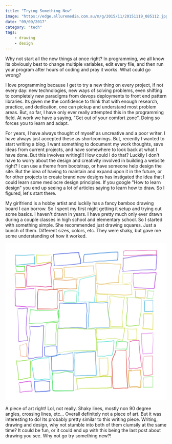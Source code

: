 ```yaml
---
title: "Trying Something New"
image: "https://edge.alluremedia.com.au/m/g/2015/11/20151119_085112.jpg"
date: "09/09/2017"
category: "tech"
tags:
    - drawing
    - design
---
```


Why not start all the new things at once right? In programming, we all know its obviously best to change multiple variables, edit every file, and then run your program after hours of coding and pray it works. What could go wrong?

I love programming because I get to try a new thing on every project, if not every day: new technologies, new ways of solving problems, even shifting to completely new paradigms from devops deployments to front end pattern libraries. Its given me the confidence to think that with enough research, practice, and dedication, one can pickup and understand most problem areas. But, so far, I have only ever really attempted this in the programming field. At work we have a saying, "Get out of your comfort zone". Doing so forces you to learn and adapt.

For years, I have always thought of myself as uncreative and a poor writer. I have always just accepted these as shortcomings. But, recently I wanted to start writing a blog. I want something to document my work thoughts, save ideas from current projects, and have somewhere to look back at what I have done. But this involves writing!!! How could I do that? Luckily I don't have to worry about the design and creativity involved in building a website right? I can use a theme from bootstrap, or have someone help design the site. But the idea of having to maintain and expand upon it in the future, or for other projects to create brand new designs has instigated the idea that I could learn some mediocre design principles. If you google "How to learn design" you end up seeing a lot of articles saying to learn how to draw. So I figured, let's start there.

My girlfriend is a hobby artist and luckily has a fancy bamboo drawing board I can borrow. So I spent my first night getting it setup and trying out some basics. I haven't drawn in years. I have pretty much only ever drawn during a couple classes in high school and elementary school. So I started with something simple. She recommended just drawing squares. Just a bunch of them. Different sizes, colors, etc. They were shaky, but gave me some understanding of how it worked.

![Squares](./squares.png)

A piece of art right! Lol, not really. Shaky lines, mostly non 90 degree angles, crossing lines, etc... Overall definitely not a piece of art. But it was interesting to do! Its probably pretty similar to this writing piece. Writing, drawing and design, why not stumble into both of them clumsily at the same time? It could be fun, or it could end up with this being the last post about drawing you see. Why not go try something new?!
